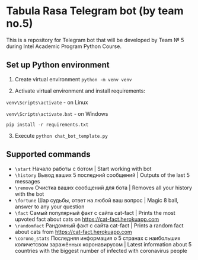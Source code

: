 # Tabula Rasa Telegram bot (by team no.5)
This is a repository for Telegram bot that will be developed by Team № 5 during Intel Academic Program Python Course.

## Set up Python environment
1. Create virtual environment ```python -m venv venv```

2. Activate virtual environment and install requirements:

```venv\Scripts\activate``` - on Linux

```venv\Scripts\activate.bat``` - on Windows

```pip install -r requirements.txt```

3. Execute ```python chat_bot_template.py```

## Supported commands
- ```\start```
Начало работы с ботом | Start working with bot
- ```\history```
Вывод ваших 5 последний сообщений | Outputs of the last 5 messages
- ```\remove```
Очистка ваших сообщений для бота | Removes all your history with the bot
- ```\fortune```
Шар судьбы, ответ на любой ваш вопрос | Magic 8 ball, answer to any your question
- ```\fact```
Самый популярный факт с сайта cat-fact | Prints the most upvoted fact about cats on https://cat-fact.herokuapp.com
- ```\randomfact```
Рандомный факт с сайта cat-fact | Prints a random fact about cats from https://cat-fact.herokuapp.com
- ```\corono_stats```
Последняя информация о 5 странах с наибольших количетсвом заражённых коронавирусом | Latest information about 5 countries with the biggest number of infected with coronavirus people
